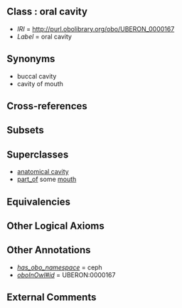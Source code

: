 
## Class : oral cavity

 * *IRI* = http://purl.obolibrary.org/obo/UBERON_0000167
 * *Label* = oral cavity

## Synonyms

 * buccal cavity
 * cavity of mouth

## Cross-references


## Subsets


## Superclasses

 * [anatomical cavity](../../UBERON/53/UBERON_0002553.md)
 * [part_of](../../BFO/50/BFO_0000050.md) some [mouth](../../UBERON/65/UBERON_0000165.md)

## Equivalencies


## Other Logical Axioms


## Other Annotations

 * *[has_obo_namespace](../../ce/oboInOwl#hasOBONamespace.md)* = ceph
 * *[oboInOwl#id](../../id/oboInOwl#id.md)* = UBERON:0000167

## External Comments


